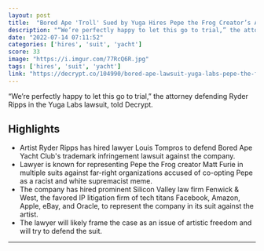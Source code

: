 ```yaml
---
layout: post
title:  "Bored Ape 'Troll' Sued by Yuga Hires Pepe the Frog Creator’s Attorney"
description: "“We’re perfectly happy to let this go to trial,” the attorney defending Ryder Ripps in the Yuga Labs lawsuit, told Decrypt."
date: "2022-07-14 07:11:52"
categories: ['hires', 'suit', 'yacht']
score: 33
image: "https://i.imgur.com/77RcQ6R.jpg"
tags: ['hires', 'suit', 'yacht']
link: "https://decrypt.co/104990/bored-ape-lawsuit-yuga-labs-pepe-the-frog-attorney"
---
```


“We’re perfectly happy to let this go to trial,” the attorney defending Ryder Ripps in the Yuga Labs lawsuit, told Decrypt.

## Highlights

- Artist Ryder Ripps has hired lawyer Louis Tompros to defend Bored Ape Yacht Club's trademark infringement lawsuit against the company.
- Lawyer is known for representing Pepe the Frog creator Matt Furie in multiple suits against far-right organizations accused of co-opting Pepe as a racist and white supremacist meme.
- The company has hired prominent Silicon Valley law firm Fenwick & West, the favored IP litigation firm of tech titans Facebook, Amazon, Apple, eBay, and Oracle, to represent the company in its suit against the artist.
- The lawyer will likely frame the case as an issue of artistic freedom and will try to defend the suit.

---
